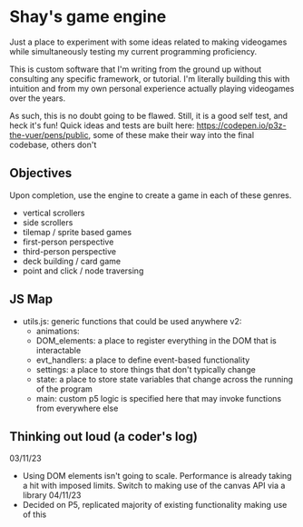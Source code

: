 # Shay's game engine
Just a place to experiment with some ideas related to making videogames while simultaneously testing my current programming proficiency.

This is custom software that I'm writing from the ground up without consulting any specific framework, or tutorial. I'm literally building this with intuition and from my own personal experience actually playing videogames over the years.

As such, this is no doubt going to be flawed. Still, it is a good self test, and heck it's fun!
Quick ideas and tests are built here: https://codepen.io/p3z-the-vuer/pens/public, some of these make their way into the final codebase, others don't


## Objectives
Upon completion, use the engine to create a game in each of these genres.
- vertical scrollers
- side scrollers
- tilemap / sprite based games
- first-person perspective
- third-person perspective
- deck building / card game
- point and click / node traversing

## JS Map
- utils.js: generic functions that could be used anywhere
v2: 
    - animations: 
    - DOM_elements: a place to register everything in the DOM that is interactable
    - evt_handlers: a place to define event-based functionality
    - settings: a place to store things that don't typically change
    - state: a place to store state variables that change across the running of the program
    - main: custom p5 logic is specified here that may invoke functions from everywhere else


## Thinking out loud (a coder's log)
03/11/23
- Using DOM elements isn't going to scale. Performance is already taking a hit with imposed limits. Switch to making use of the canvas API via a library
04/11/23
- Decided on P5, replicated majority of existing functionality making use of this
